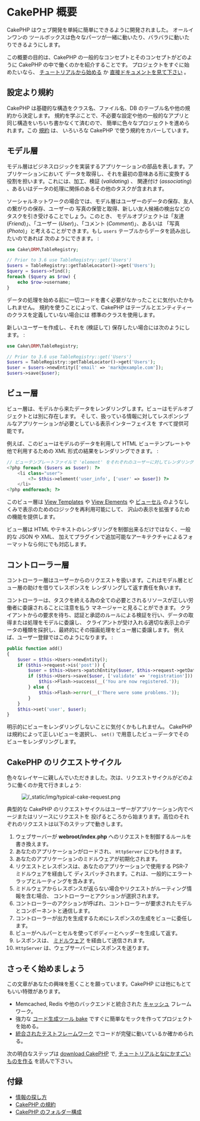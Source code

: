 # CakePHP 概要

CakePHP はウェブ開発を単純に簡単にできるように開発されました。 オールインワンの
ツールボックスは色々なパーツが一緒に動いたり、バラバラに動いたりできるようにします。

この概要の目的は、CakePHP の一般的なコンセプトとそのコンセプトがどのように CakePHP
の中で働くのかを紹介することです。 プロジェクトをすぐに始めたいなら、 [チュートリアルから始める](tutorials-and-examples/cms/installation) か [直接ドキュメントを見て下さい](topics) 。

## 設定より規約

CakePHP は基礎的な構造をクラス名、ファイル名、DB のテーブル名や他の規約から決定します。
規約を学ぶことで、不必要な設定や他の一般的なアプリと同じ構造をいちいち書かなくて済むので、
簡単に色々なプロジェクトを進められます。この [規約](intro/conventions) は、
いろいろな CakePHP で使う規約をカバーしています。

## モデル層

モデル層はビジネスロジックを実装するアプリケーションの部品を表します。アプリケーションにおいて
データを取得し、それを最初の意味ある形に変換する役割を担います。これには、加工、検証 (*validating*) 、
関連付け (*associating*) 、あるいはデータの処理に関係のあるその他のタスクが含まれます。

ソーシャルネットワークの場合では、モデル層はユーザーのデータの保存、友人の繋がりの保存、ユーザーの
写真の保管と取得、新しい友人候補の検出などのタスクを引き受けることでしょう。このとき、
モデルオブジェクトは「友達 (*Friend*)」、「ユーザー (*User*)」、「コメント (*Comment*)」、あるいは
「写真 (*Photo*)」と考えることができます。もし `users` テーブルからデータを読み出したいのであれば
次のようにできます。 :

``` php
use Cake\ORM\TableRegistry;

// Prior to 3.6 use TableRegistry::get('Users')
$users = TableRegistry::getTableLocator()->get('Users');
$query = $users->find();
foreach ($query as $row) {
    echo $row->username;
}
```

データの処理を始める前に一切コードを書く必要がなかったことに気付いたかもしれません。
規約を使うことによって、CakePHP はテーブルとエンティティーのクラスを定義していない場合には
標準のクラスを使用します。

新しいユーザーを作成し、それを (検証して) 保存したい場合には次のようにします。 :

``` php
use Cake\ORM\TableRegistry;

// Prior to 3.6 use TableRegistry::get('Users')
$users = TableRegistry::getTableLocator()->get('Users');
$user = $users->newEntity(['email' => 'mark@example.com']);
$users->save($user);
```

## ビュー層

ビュー層は、モデルから来たデータをレンダリングします。ビューはモデルオブジェクトとは別に存在します。
そして、扱っている情報に対してレスポンシブルなアプリケーションが必要としている表示インターフェイスを
すべて提供可能です。

例えば、このビューはモデルのデータを利用して HTML ビューテンプレートや他で利用するための
XML 形式の結果をレンダリングできます。 :

``` php
// ビューテンプレートファイルで 'element' をそれぞれのユーザーに対してレンダリングする
<?php foreach ($users as $user): ?>
    <li class="user">
        <?= $this->element('user_info', ['user' => $user]) ?>
    </li>
<?php endforeach; ?>
```

このビュー層は [View Templates](views#view-templates) や [View Elements](views#view-elements) や [ビューセル](views/cells)
のようなしくみで表示のためのロジックを再利用可能にして、 沢山の表示を拡張するための機能を提供します。

ビュー層は HTML やテキストのレンダリングを制御出来るだけではなく、一般的な JSON や XML、
加えてプラグインで追加可能なアーキテクチャによるフォーマットなら何にでも対応します。

## コントローラー層

コントローラー層はユーザーからのリクエストを扱います。これはモデル層とビュー層の助けを借りてレスポンスを
レンダリングして返す責任を負います。

コントローラーは、タスクを終える為の全ての必要とされるリソースが正しい労働者に委譲されることに注意を払う
マネージャーと見ることができます。
クライアントからの要求を待ち、認証と承認のルールによる検証を行い、データの取得または処理をモデルに委譲し、
クライアントが受け入れる適切な表示上のデータの種類を採択し、最終的にその描画処理をビュー層に委譲します。
例えば、ユーザー登録ではこのようになります。 :

``` php
public function add()
{
    $user = $this->Users->newEntity();
    if ($this->request->is('post')) {
        $user = $this->Users->patchEntity($user, $this->request->getData());
        if ($this->Users->save($user, ['validate' => 'registration'])) {
            $this->Flash->success(__('You are now registered.'));
        } else {
            $this->Flash->error(__('There were some problems.'));
        }
    }
    $this->set('user', $user);
}
```

明示的にビューをレンダリングしないことに気付くかもしれません。 CakePHP は規約によって正しいビューを選択し、
`set()` で用意したビューデータでそのビューをレンダリングします。

## CakePHP のリクエストサイクル

色々なレイヤーに親しんでいただきました。次は、リクエストサイクルがどのように働くのか見て行きましょう:

<figure class="align-center">
<img src="/typical-cake-request.png" alt="/_static/img/typical-cake-request.png" />
</figure>

典型的な CakePHP のリクエストサイクルはユーザーがアプリケーション内でページまたはリソースにリクエストを
投げるところから始まります。高位のそれぞれのリクエストは以下のステップで動きします。

1.  ウェブサーバーが **webroot/index.php** へのリクエストを制御するルールを書き換えます。
2.  あなたのアプリケーションがロードされ、 `HttpServer` にひも付きます。
3.  あなたのアプリケーションのミドルウェアが初期化されます。
4.  リクエストとレスポンスは、あなたのアプリケーションで使用する PSR-7 ミドルウェアを経由して
    ディスパッチされます。これは、一般的にエラートラップとルーティングを含みます。
5.  ミドルウェアからレスポンスが返らない場合やリクエストがルーティング情報を含む場合、
    コントローラーとアクションが選択されます。
6.  コントローラーのアクションが呼ばれ、コントローラーが要求されたモデルとコンポーネントと通信します。
7.  コントローラーが出力を生成するためにレスポンスの生成をビューに委任します。
8.  ビューがヘルパーとセルを使ってボディーとヘッダーを生成して返す。
9.  レスポンスは、 [ミドルウェア](controllers/middleware) を経由して送信されます。
10. `HttpServer` は、ウェブサーバーにレスポンスを送ります。

## さっそく始めましょう

この文章があなたの興味を惹くことを願っています。CakePHP には他にもとてもいい特徴があります。

- Memcached, Redis や他のバックエンドと統合された [キャッシュ](core-libraries/caching)
  フレームワーク。
- 強力な [コード生成ツール bake](bake/usage) ですぐに簡単なモックを作ってプロジェクトを始める。
- [統合されたテストフレームワーク](development/testing) でコードが完璧に動いているか確かめられる。

次の明白なステップは [download CakePHP](installation) で,
[チュートリアルとなにかすごいものを作る](tutorials-and-examples/cms/installation) を読んで下さい。

## 付録

- [情報の探し方](intro/where-to-get-help)
- [CakePHP の規約](intro/conventions)
- [CakePHP のフォルダー構成](intro/cakephp-folder-structure)
